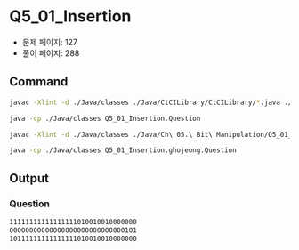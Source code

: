 # Q5_01_Insertion

- 문제 페이지: 127
- 풀이 페이지: 288

## Command

```sh
javac -Xlint -d ./Java/classes ./Java/CtCILibrary/CtCILibrary/*.java ./Java/Ch\ 05.\ Bit\ Manipulation/Q5_01_Insertion/*.java

java -cp ./Java/classes Q5_01_Insertion.Question
```

```sh
javac -Xlint -d ./Java/classes ./Java/Ch\ 05.\ Bit\ Manipulation/Q5_01_Insertion/ghojeong/*.java

java -cp ./Java/classes Q5_01_Insertion.ghojeong.Question
```

## Output

### Question

```txt
11111111111111111010010010000000
00000000000000000000000000000101
10111111111111111010010010000000
```
